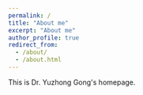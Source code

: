 ```yaml
---
permalink: /
title: "About me"
excerpt: "About me"
author_profile: true
redirect_from:
  - /about/
  - /about.html
---
```


This is Dr. Yuzhong Gong's homepage.
